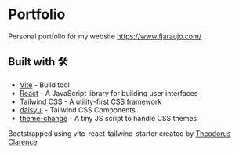# Portfolio

Personal portfolio for my website https://www.fjaraujo.com/

## Built with 🛠️

- [Vite](https://vitejs.dev/) - Build tool
- [React](https://reactjs.org/) - A JavaScript library for building user interfaces
- [Tailwind CSS](https://tailwindcss.com/) - A utility-first CSS framework
- [daisyui](https://daisyui.com/) - Tailwind CSS Components
- [theme-change](https://github.com/saadeghi/theme-change) - A tiny JS script to handle CSS themes

Bootstrapped using vite-react-tailwind-starter created by [Theodorus Clarence](https://github.com/theodorusclarence/vite-react-tailwind-starter)
